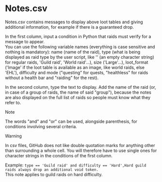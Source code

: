 # Notes.csv

Notes.csv contains messages to display above loot tables and giving additional information, for example if there is a guaranteed drop.

In the first column, input a condition in Python that raids must verify for a message to appear.<br>
You can use the following variable names (everything is case sensitive and nothing is mandatory): name (name of the raid), type (what is being displayed as raid type by the user script, like '' (an empty character string) for regular raids, 'Guild raid', 'World raid'...), size ('Large'...), loot_format ('Image' if the loot table is available as an image, like world raids, else 'EHL'), difficulty and mode ("questing" for quests, "healthless" for raids without a health bar and "raiding" for the rest).

In the second column, type the text to display. Add the name of the raid (or, in case of a group of raids, the name of said "group"), because the notes are also displayed on the full list of raids so people must know what they refer to.

> [!Note]
> The words "and" and "or" can be used, alongside parenthesis, for conditions involving several criteria.

> [!Warning]
> In csv files, GitHub does not like double quotation marks for anything other than surrounding a whole cell. You will therefore have to use single ones for character strings in the conditions of the first column.

Example: ```type == 'Guild raid' and difficulty == 'Hard',Hard guild raids always drop an additional void token.```<br>
This note applies to guild raids on hard difficulty.
